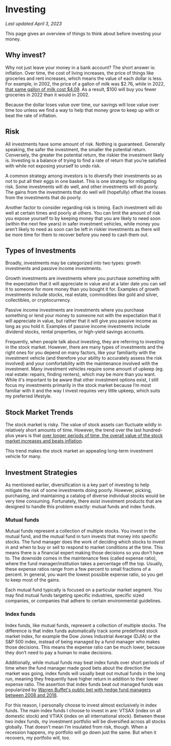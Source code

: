# Investing
_Last updated April 3, 2023_

This page gives an overview of things to think about before investing your money.

## Why invest?
Why not just leave your money in a bank account? The short answer is: inflation. Over time, the cost of living increases, the price of things like groceries and rent increases, which means the value of each dollar is less. For example, in 2002, the price of a gallon of milk was $2.76, while in 2022, [that same gallon of milk cost $4.09](https://www.usinflationcalculator.com/inflation/milk-prices-adjusted-for-inflation/). As a result, $100 will buy you fewer groceries in 2022 than it would in 2002.

Because the dollar loses value over time, our savings will lose value over time too unless we find a way to help that money grow to keep up with or beat the rate of inflation.

## Risk
All investments have some amount of risk. Nothing is guaranteed. Generally speaking, the safer the investment, the smaller the potential return. Conversely, the greater the potential return, the riskier the investment likely is. Investing is a balance of trying to find a rate of return that you’re satisfied with while not exposing yourself to undo risk.

A common strategy among investors is to diversify their investments so as not to put all their eggs in one basket. This is one strategy for mitigating risk. Some investments will do well, and other investments will do poorly. The gains from the investments that do well will (hopefully) offset the losses from the investments that do poorly.

Another factor to consider regarding risk is timing. Each investment will do well at certain times and poorly at others. You can limit the amount of risk you expose yourself to by keeping money that you are likely to need soon (within the next few years) in safer investment vehicles, while money you aren’t likely to need as soon can be left in riskier investments as there will be more time for them to recover before you need to cash them out.

## Types of Investments
Broadly, investments may be categorized into two types: growth investments and passive income investments.

Growth investments are investments where you purchase something with the expectation that it will appreciate in value and at a later date you can sell it to someone for more money than you bought it for. Examples of growth investments include stocks, real estate, commodities like gold and silver, collectibles, or cryptocurrency.

Passive income investments are investments where you purchase something or lend your money to someone not with the expectation that it will appreciate in value, but rather that it will give you passive income as long as you hold it. Examples of passive income investments include dividend stocks, rental properties, or high-yield savings accounts.

Frequently, when people talk about investing, they are referring to investing in the stock market. However, there are many types of investments and the right ones for you depend on many factors, like your familiarity with the investment vehicle (and therefore your ability to accurately assess the risk involved) and your comfortability with the maintenance involved with the investment. Many investment vehicles require some amount of upkeep (eg. real estate: repairs, finding renters), which may be more than you want. While it's important to be aware that other investment options exist, I still focus my investments primarily in the stock market because I’m most familiar with it and the way I invest requires very little upkeep, which suits my preferred lifestyle.

## Stock Market Trends
The stock market is risky. The value of stock assets can fluctuate wildly in relatively short amounts of time. However, the trend over the last hundred-plus years is that [over longer periods of time, the overall value of the stock market increases and beats inflation](https://www.macrotrends.net/1319/dow-jones-100-year-historical-chart).

This trend makes the stock market an appealing long-term investment vehicle for many.

## Investment Strategies
As mentioned earlier, diversification is a key part of investing to help mitigate the risk of some investments doing poorly. However, picking, purchasing, and maintaining a catalog of diverse individual stocks would be very time consuming. Fortunately, there exist investment products that are designed to handle this problem exactly: mutual funds and index funds.

### Mutual funds
Mutual funds represent a collection of multiple stocks. You invest in the mutual fund, and the mutual fund in turn invests that money into specific stocks. The fund manager does the work of deciding which stocks to invest in and when to buy or sell to respond to market conditions at the time. This means there is a financial expert making those decisions so you don’t have to. The downside comes in the maintenance fees (called expense ratio), where the fund manager/institution takes a percentage off the top. Usually, these expense ratios range from a few percent to small fractions of a percent. In general, you want the lowest possible expense ratio, so you get to keep most of the gains.

Each mutual fund typically is focused on a particular market segment. You may find mutual funds targeting specific industries, specific sized companies, or companies that adhere to certain environmental guidelines.

### Index funds
Index funds, like mutual funds, represent a collection of multiple stocks. The difference is that index funds automatically track some predefined stock market index, for example the Dow Jones Industrial Average (DJIA) or the S&P 500 index, instead of being managed by a fund manager who makes those decisions. This means the expense ratio can be much lower, because they don’t need to pay a human to make decisions.

Additionally, while mutual funds may beat index funds over short periods of time when the fund manager made good bets about the direction the market was going, index funds will usually beat out mutual funds in the long run, meaning they frequently have higher return in addition to their lower expense ratio. The assertion that index funds beat out managed funds was popularized by [Warren Buffet's public bet with hedge fund managers between 2008 and 2018](https://www.investopedia.com/articles/investing/030916/buffetts-bet-hedge-funds-year-eight-brka-brkb.asp).

For this reason, I personally choose to invest almost exclusively in index funds. The main index funds I choose to invest in are: VTSAX (index on all domestic stock) and VTIAX (index on all international stock). Between these two index funds, my investment portfolio will be diversified across all stocks globally. That doesn’t mean I’m insulated from risk, though. When a recession happens, my portfolio will go down just the same. But when it recovers, my portfolio will, too.
